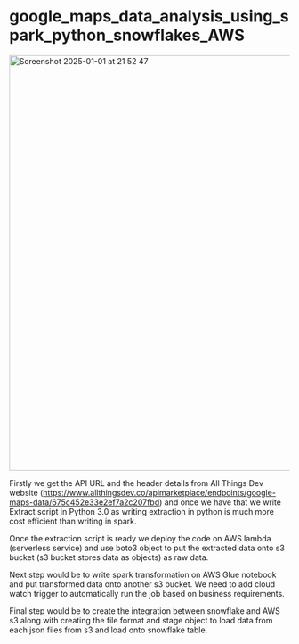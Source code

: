 # google_maps_data_analysis_using_spark_python_snowflakes_AWS

  <img width="745" alt="Screenshot 2025-01-01 at 21 52 47" src="https://github.com/user-attachments/assets/b27815a8-210c-43c9-aed1-e543da976b94" />


Firstly we get the API URL and the header details from All Things Dev website (https://www.allthingsdev.co/apimarketplace/endpoints/google-maps-data/675c452e33e2ef7a2c207fbd) and once we have that we write Extract script in Python 3.0 as writing extraction in python is much more cost efficient than writing in spark.

Once the extraction script is ready we deploy the code on AWS lambda (serverless service) and use boto3 object to put the extracted data onto s3 bucket (s3 bucket stores data as objects) as raw data.

Next step would be to write spark transformation on AWS Glue notebook and put transformed data onto another s3 bucket. We need to add cloud watch trigger to automatically run the job based on business requirements.

Final step would be to create the integration between snowflake and AWS s3 along with creating the file format and stage object to load data from each json files from s3 and load onto snowflake table.
